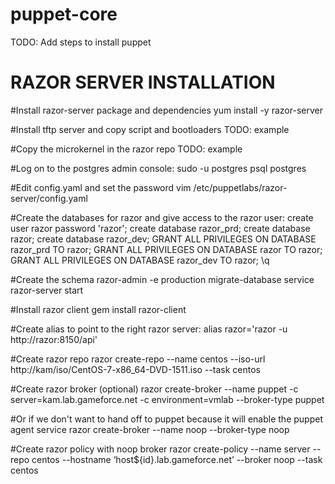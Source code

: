 # puppet-core
TODO: Add steps to install puppet

RAZOR SERVER INSTALLATION
=========================
#Install razor-server package and dependencies
  yum install -y razor-server

#Install tftp server and copy script and bootloaders
TODO: example

#Copy the microkernel in the razor repo
TODO: example

#Log on to the postgres admin console:
  sudo -u postgres psql postgres

#Edit config.yaml and set the password
  vim /etc/puppetlabs/razor-server/config.yaml

#Create the databases for razor and give access to the razor user:
  create user razor password 'razor';
  create database razor_prd;
  create database razor;
  create database razor_dev;
  GRANT ALL PRIVILEGES ON DATABASE razor_prd TO razor;
  GRANT ALL PRIVILEGES ON DATABASE razor TO razor;
  GRANT ALL PRIVILEGES ON DATABASE razor_dev TO razor;
  \q

#Create the schema
  razor-admin -e production migrate-database
  service razor-server start

#Install razor client
  gem install razor-client

#Create alias to point to the right razor server:
  alias razor='razor -u http://razor:8150/api'

#Create razor repo
  razor create-repo --name centos --iso-url http://kam/iso/CentOS-7-x86_64-DVD-1511.iso --task centos

#Create razor broker (optional)
  razor create-broker --name puppet -c server=kam.lab.gameforce.net -c environment=vmlab --broker-type puppet

#Or if we don't want to hand off to puppet because it will enable the puppet agent service
  razor create-broker --name noop --broker-type noop

#Create razor policy with noop broker
  razor create-policy --name server --repo centos --hostname ‘host${id}.lab.gameforce.net’ --broker noop --task centos
